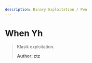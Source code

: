 ```yaml
---
description: Binary Exploitation / Pwn
---
```


# When Yh

> Klasik exploitation.
>
> **Author: ztz**


